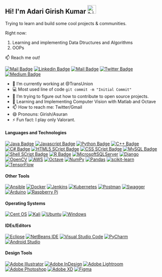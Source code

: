 ## Hi! I'm Adari Girish Kumar <img src="https://user-images.githubusercontent.com/1303154/88677602-1635ba80-d120-11ea-84d8-d263ba5fc3c0.gif" width="28px" alt="hi">

Trying to learn and build some cool projects & communities.

Right now:
1. Learning and implementing Data Dtructures and Algorithms
2. OOPs


:mailbox: Reach me out!

 [![Mail Badge](https://img.shields.io/badge/-Girish-c0392b?style=flat&labelColor=c0392b&logo=gmail&logoColor=white)](mailto:adari.girishkumar@gmail.com)  [![Linkedin Badge](https://img.shields.io/badge/-Girish-0e76a8?style=flat&labelColor=0e76a8&logo=linkedin&logoColor=white)](https://www.linkedin.com/in/adari-girish-kumar-b1554b136/) [![Mail Badge](https://img.shields.io/badge/-@Girish-e84393?style=flat&labelColor=e84393&logo=instagram&logoColor=white)](https://www.instagram.com/asuran_stepping_up/) [![Twitter Badge](https://img.shields.io/badge/-@Girish_adari-1ca0f1?style=flat&labelColor=1ca0f1&logo=twitter&logoColor=white&link=https://twitter.com/Girish_adari)](https://twitter.com/Girish_adari) [![Medium Badge](https://img.shields.io/badge/-@Girish-000000?style=flat&labelColor=000000&logo=Medium&logoColor=white&link=https://medium.com/@adari.girishkumar)](https://medium.com/@adari.girishkumar) 

 <!-- TODO: Add last video link -->

- 🔭 I’m currently working at @TransUnion
- :computer: Most used line of code `git commit -m "Initial Commit"`
- 🤔 I’m trying to figure out how to contribute to open source projects.
- :green_book: Learning and Implementing Computer Vision with Matlab and Octave
- 📫 How to reach me: Twitter/Gmail
- 😄 Pronouns: Girish/Asuran
- ⚡ Fun fact: I play only Valorant. 

#### Languages and Technologies

<!-- TODO: Make technologies links takes you to repositories -->

[![Java Badge](https://img.shields.io/badge/Java-ED8B00?style=for-the-badge&logo=java&logoColor=white)](#) [![Javascript Badge](https://img.shields.io/badge/JavaScript-F7DF1E?style=for-the-badge&logo=javascript&logoColor=black)](#) [![Python Badge](https://img.shields.io/badge/Python-3776AB?style=for-the-badge&logo=python&logoColor=white)](#) [![C++ Badge](https://img.shields.io/badge/C%2B%2B-00599C?style=for-the-badge&logo=c%2B%2B&logoColor=white)](#) [![C# Badge](https://img.shields.io/badge/C%23-239120?style=for-the-badge&logo=c-sharp&logoColor=white)](#) [![HTML5 SCript Badge](https://img.shields.io/badge/HTML5-E34F26?style=for-the-badge&logo=html5&logoColor=white)](#) [![CSS SCript Badge](https://img.shields.io/badge/CSS3-1572B6?style=for-the-badge&logo=css3&logoColor=white)](#) [![MySQL  Badge](https://img.shields.io/badge/MySQL-00000F?style=for-the-badge&logo=mysql&logoColor=white)](#) [![Shell SCript Badge](https://img.shields.io/badge/Shell_Script-121011?style=for-the-badge&logo=gnu-bash&logoColor=white)](#) [![R Badge](https://img.shields.io/badge/R-276DC3?style=for-the-badge&logo=r&logoColor=white)](#) [![MicrosoftSQLServer](https://img.shields.io/badge/Microsoft%20SQL%20Sever-CC2927?style=for-the-badge&logo=microsoft%20sql%20server&logoColor=white)](#) [![Django](https://img.shields.io/badge/django-%23092E20.svg?style=for-the-badge&logo=django&logoColor=white)](#) [![OpenCV](https://img.shields.io/badge/opencv-%23white.svg?style=for-the-badge&logo=opencv&logoColor=white)](#) [![AWS](https://img.shields.io/badge/AWS-%23FF9900.svg?style=for-the-badge&logo=amazon-aws&logoColor=white)](#) [![Octave](https://img.shields.io/badge/OCTAVE-darkblue?style=for-the-badge&logo=octave&logoColor=fcd683)](#) [![NumPy](https://img.shields.io/badge/numpy-%23013243.svg?style=for-the-badge&logo=numpy&logoColor=white)](#) [![Pandas](https://img.shields.io/badge/pandas-%23150458.svg?style=for-the-badge&logo=pandas&logoColor=white)](#) [![scikit-learn](https://img.shields.io/badge/scikit--learn-%23F7931E.svg?style=for-the-badge&logo=scikit-learn&logoColor=white)](#) [![TensorFlow](https://img.shields.io/badge/TensorFlow-%23FF6F00.svg?style=for-the-badge&logo=TensorFlow&logoColor=white)](#)

#### Other Tools 
[![Ansible](https://img.shields.io/badge/ansible-%231A1918.svg?style=for-the-badge&logo=ansible&logoColor=white)](#) [![Docker](https://img.shields.io/badge/docker-%230db7ed.svg?style=for-the-badge&logo=docker&logoColor=white)](#) [![Jenkins](https://img.shields.io/badge/jenkins-%232C5263.svg?style=for-the-badge&logo=jenkins&logoColor=white)](#) [![Kubernetes](https://img.shields.io/badge/kubernetes-%23326ce5.svg?style=for-the-badge&logo=kubernetes&logoColor=white)](#) [![Postman](https://img.shields.io/badge/Postman-FF6C37?style=for-the-badge&logo=postman&logoColor=white)](#) [	![Swagger](https://img.shields.io/badge/-Swagger-%23Clojure?style=for-the-badge&logo=swagger&logoColor=white)](#) [![Arduino](https://img.shields.io/badge/-Arduino-00979D?style=for-the-badge&logo=Arduino&logoColor=white)](#) [![Raspberry Pi](https://img.shields.io/badge/-RaspberryPi-C51A4A?style=for-the-badge&logo=Raspberry-Pi)](#) 

#### Operating Systems 
[![Cent OS](https://img.shields.io/badge/cent%20os-002260?style=for-the-badge&logo=centos&logoColor=F0F0F0)](#) [![Kali](https://img.shields.io/badge/Kali-268BEE?style=for-the-badge&logo=kalilinux&logoColor=white)](#) [![Ubuntu](https://img.shields.io/badge/Ubuntu-E95420?style=for-the-badge&logo=ubuntu&logoColor=white)](#) [![Windows](https://img.shields.io/badge/Windows-0078D6?style=for-the-badge&logo=windows&logoColor=white)](#)

#### IDEs/Editors
[![Eclipse](https://img.shields.io/badge/Eclipse-FE7A16.svg?style=for-the-badge&logo=Eclipse&logoColor=white)](#) [![NetBeans IDE](https://img.shields.io/badge/NetBeansIDE-1B6AC6.svg?style=for-the-badge&logo=apache-netbeans-ide&logoColor=white)](#) [![Visual Studio Code](https://img.shields.io/badge/Visual%20Studio%20Code-0078d7.svg?style=for-the-badge&logo=visual-studio-code&logoColor=white)](#) [![PyCharm](https://img.shields.io/badge/pycharm-143?style=for-the-badge&logo=pycharm&logoColor=black&color=black&labelColor=green)](#) [![Android Studio](https://img.shields.io/badge/Android%20Studio-3DDC84.svg?style=for-the-badge&logo=android-studio&logoColor=white)](#)

#### Design Tools 
 [![Adobe Illustrator](https://img.shields.io/badge/adobeillustrator-%23FF9A00.svg?style=for-the-badge&logo=adobeillustrator&logoColor=white)](#) [![Adobe InDesign](https://img.shields.io/badge/Adobe%20InDesign-49021F?style=for-the-badge&logo=adobeindesign&logoColor=white)](#) [![Adobe Lightroom](https://img.shields.io/badge/Adobe%20Lightroom-31A8FF.svg?style=for-the-badge&logo=Adobe%20Lightroom&logoColor=white)](#) [![Adobe Photoshop](https://img.shields.io/badge/adobephotoshop-%2331A8FF.svg?style=for-the-badge&logo=adobephotoshop&logoColor=white)](#) [![Adobe XD](https://img.shields.io/badge/Adobe%20XD-470137?style=for-the-badge&logo=Adobe%20XD&logoColor=#FF61F6)](#) [![Figma](https://img.shields.io/badge/figma-%23F24E1E.svg?style=for-the-badge&logo=figma&logoColor=white)](#)



</details>

